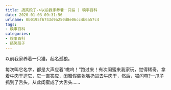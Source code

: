 ```yaml
---
title: 搞笑段子->以前我家养着一只猫 | 糗事百科
date: 2020-01-03 09:31:56
urlname: 0b0195f6743d9a250d8e06cc4b6a57c4
tags: 
- 糗事百科
categories:
- 糗事百科
- 搞笑段子
---
```

以前我家养着一只猫，起名孤狼。

每次叫它名字，都是大声应着“嗷呜！”跑过来！有次闺蜜来我家玩，觉得稀奇，拿着牛肉干逗它，它一直答应，闺蜜假装张嘴扔进去牛肉干，然后，猫闪电?一爪子抓到了舌头，从此闺蜜成了大舌头……


